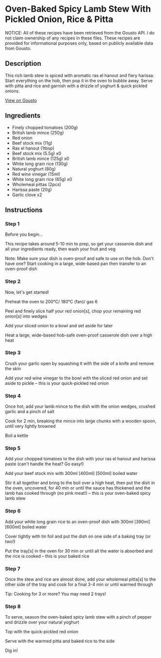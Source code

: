 # Oven-Baked Spicy Lamb Stew With Pickled Onion, Rice & Pitta

NOTICE: All of these recipes have been retrieved from the Gousto API. I do not claim ownership of any recipes in these files. These recipes are provided for informational purposes only, based on publicly available data from Gousto.

## Description

This rich lamb stew is spiced with aromatic ras el hanout and fiery harissa. Start everything on the hob, then pop it in the oven to bubble away. Serve with pitta and rice and garnish with a drizzle of yoghurt & quick pickled onions.

[View on Gousto](https://www.gousto.co.uk/recipes/cookbook/baked-spicy-minced-lamb-stew-with-yoghurt-dill)

## Ingredients

- Finely chopped tomatoes (200g)
- British lamb mince (250g)
- Red onion
- Beef stock mix (11g)
- Ras el hanout (1tbsp)
- Beef stock mix (5.5g) x0
- British lamb mince (125g) x0
- White long grain rice (130g)
- Natural yoghurt (80g)
- Red wine vinegar (15ml)
- White long grain rice (65g) x0
- Wholemeal pittas (2pcs)
- Harissa paste (20g)
- Garlic clove x2

## Instructions


### Step 1

Before you begin...

This recipe takes around 5-10 min to prep, so get your casserole dish and all your ingredients ready, then wash your fruit and veg

Note: Make sure your dish is oven-proof and safe to use on the hob. Don't have one? Start cooking in a large, wide-based pan then transfer to an oven-proof dish


### Step 2

Now, let's get started!

Preheat the oven to 200°C/ 180°C (fan)/ gas 6

Peel and finely slice half your red onion[s], chop your remaining red onion[s] into wedges

Add your sliced onion to a bowl and set aside for later

Heat a large, wide-based hob-safe oven-proof casserole dish over a high heat


### Step 3

Crush your garlic open by squashing it with the side of a knife and remove the skin

Add your red wine vinegar to the bowl with the sliced red onion and set aside to pickle – this is your quick-pickled red onion


### Step 4

Once hot, add your lamb mince to the dish with the onion wedges, crushed garlic and a pinch of salt

Cook for 2 min, breaking the mince into large chunks with a wooden spoon, until very lightly browned

Boil a kettle


### Step 5

Add your chopped tomatoes to the dish with your ras el hanout and harissa paste (can't handle the heat? Go easy!)

Add your beef stock mix with 300ml <span class="text-purple">[400ml]</span> <span class="text-danger">[500ml]</span> boiled water

Stir it all together and bring to the boil over a high heat, then put the dish in the oven, uncovered, for 40 min or until the sauce has thickened and the lamb has cooked through (no pink meat!) – this is your oven-baked spicy lamb stew


### Step 6

Add your white long grain rice to an oven-proof dish with 300ml <span class="text-purple">[390ml] </span><span class="text-danger">[600ml]</span> boiled water

Cover tightly with tin foil and put the dish on one side of a baking tray (or two!)

Put the tray[s] in the oven for 30 min or until all the water is absorbed and the rice is cooked – this is your baked rice


### Step 7

Once the stew and rice are almost done, add your wholemeal pitta[s] to the other side of the tray and cook for a final 3-4 min or until warmed through

Tip: Cooking for 3 or more? You may need 2 trays!

### Step 8

To serve, season the oven-baked spicy lamb stew with a pinch of pepper and drizzle over your natural yoghurt

Top with the quick-pickled red onion

Serve with the warmed pitta and baked rice to the side

Dig in!

